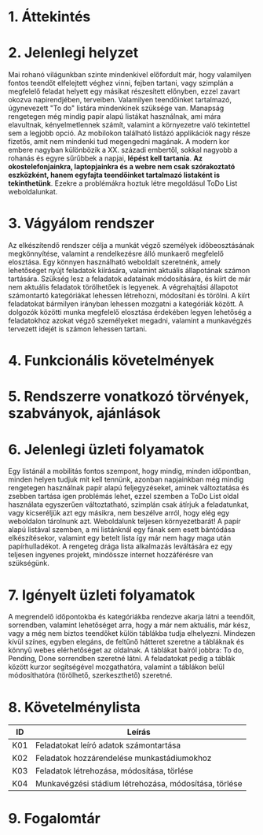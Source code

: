 1\. Áttekintés
==============
   


2\. Jelenlegi helyzet
=====================
Mai rohanó világunkban szinte mindenkivel előfordult már, hogy valamilyen fontos teendőt elfelejtett véghez vinni, fejben tartani, vagy szimplán a megfelelő feladat helyett egy másikat részesített előnyben, ezzel zavart okozva napirendjében, terveiben. Valamilyen teendőinket tartalmazó, úgynevezett "To do" listára mindenkinek szüksége van. 
Manapság rengetegen még mindig papír alapú listákat használnak, ami mára elavultnak, kényelmetlennek számít, valamint a környezetre való tekintettel sem a legjobb opció. 
Az mobilokon található listázó applikációk nagy része fizetős, amit nem mindenki tud megengedni magának. A modern kor embere nagyban különbözik a XX. századi embertől, sokkal nagyobb a rohanás és egyre sűrűbbek a napjai, **lépést kell tartania**. **Az okostelefonjainkra, laptopjainkra és a webre nem csak szórakoztató eszközként, hanem egyfajta teendőinket tartalmazó listaként is tekinthetünk**. Ezekre a problémákra hoztuk létre megoldásul ToDo List weboldalunkat.



3\. Vágyálom rendszer
=====================

Az elkészítendő rendszer célja a munkát végző személyek időbeosztásának megkönnyítése, valamint a rendelkezésre álló munkaerő megfelelő elosztása. 
Egy könnyen használható weboldalt szeretnénk, amely lehetőséget nyújt feladatok kiírására, valamint aktuális állapotának számon tartására.
Szükség lesz a feladatok adatainak módosítására, és kiírt de már nem aktuális feladatok törölhetőek is legyenek.
A végrehajtási állapotot számontartó kategóriákat lehessen létrehozni, módosítani és törölni.
A kiírt feladatokat bármilyen irányban lehessen mozgatni a kategóriák között.
A dolgozók közötti munka megfelelő elosztása érdekében legyen lehetőség a feladatokhoz azokat végző személyeket megadni, valamint a munkavégzés tervezett idejét is számon lehessen tartani.


4\. Funkcionális követelmények
==============================
   


5\. Rendszerre vonatkozó törvények, szabványok, ajánlások
======================
   


6\. Jelenlegi üzleti folyamatok
===============================
Egy listánál a mobilitás fontos szempont, hogy mindig, minden időpontban, minden helyen tudjuk mit kell tennünk, azonban napjainkban még mindig rengetegen használnak papír alapú feljegyzéseket, aminek változtatása és zsebben tartása igen problémás lehet, ezzel szemben a ToDo List oldal használata egyszerűen változtatható, szimplán csak átírjuk a feladatunkat, vagy kicseréljük azt egy másikra, nem beszélve arról, hogy elég egy weboldalon tárolnunk azt.
Weboldalunk teljesen környezetbarát! A papír alapú listával szemben, a mi listánknál egy fának sem esett bántódása elkészítésekor, valamint egy betelt lista így már nem hagy maga után papírhulladékot.
A rengeteg drága lista alkalmazás leváltására ez egy teljesen ingyenes projekt, mindössze internet hozzáférésre van szükségünk.

   
7\. Igényelt üzleti folyamatok
==============================
A megrendelő időpontokba és kategóriákba rendezve akarja látni a teendőit, sorrendben, valamint lehetőséget arra, hogy a már nem aktuális, már kész, vagy a még nem biztos teendőket külön táblákba tudja elhelyezni. Mindezen kívül színes, egyben elegáns, de feltűnő hátteret szeretne a tábláknak és könnyű webes elérhetőséget az oldalnak. A táblákat balról jobbra: To do, Pending, Done sorrendben szeretné látni.
A feladatokat pedig a táblák között kurzor segítségével mozgathatóra, valamint a táblákon belül módosíthatóra (törölhető, szerkeszthető) szeretné.  


8\. Követelménylista
====================

| ID | Leírás |
|----| ------ |
|K01| Feladatokat leíró adatok számontartása|
|K02| Feladatok hozzárendelése munkastádiumokhoz|
|K03| Feladatok létrehozása, módosítása, törlése|
|K04| Munkavégzési stádium létrehozása, módosítása, törlése|
   

9\.  Fogalomtár
===============
